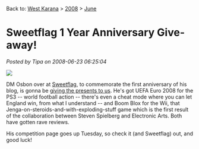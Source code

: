 Back to: [West Karana](/posts/westkarana.md) > [2008](/posts/2008/westkarana.md) > [June](./westkarana.md)
# Sweetflag 1 Year Anniversary Give-away!

*Posted by Tipa on 2008-06-23 06:25:04*

![](http://i.i.com.com/cnwk.1d/i/bto/20080506/Picture_3.png)

DM Osbon over at [Sweetflag](http://sweetflag.wordpress.com/), to commemorate the first anniversary of his blog, is gonna be [giving the presents to us](http://sweetflag.wordpress.com/2008/06/19/countdown-continuescompetition-time/). He's got UEFA Euro 2008 for the PS3 -- world football action -- there's even a cheat mode where you can let England win, from what I understand -- and Boom Blox for the Wii, that Jenga-on-steroids-and-with-exploding-stuff game which is the first result of the collaboration between Steven Spielberg and Electronic Arts. Both have gotten rave reviews.

His competition page goes up Tuesday, so check it (and Sweetflag) out, and good luck!

